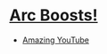 # [Arc Boosts!](https://arcboosts.com)


- [Amazing YouTube](https://arcboosts.com/boosts/79/simplify-youtube)
